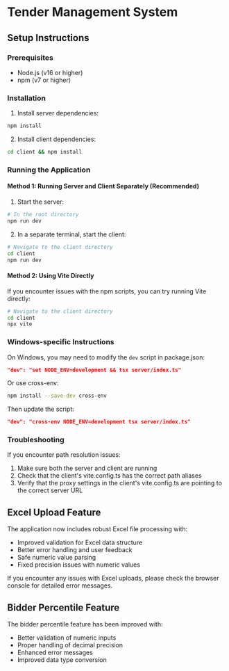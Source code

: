 # Tender Management System

## Setup Instructions

### Prerequisites
- Node.js (v16 or higher)
- npm (v7 or higher)

### Installation

1. Install server dependencies:
```bash
npm install
```

2. Install client dependencies:
```bash
cd client && npm install
```

### Running the Application

#### Method 1: Running Server and Client Separately (Recommended)

1. Start the server:
```bash
# In the root directory
npm run dev
```

2. In a separate terminal, start the client:
```bash
# Navigate to the client directory
cd client
npm run dev
```

#### Method 2: Using Vite Directly

If you encounter issues with the npm scripts, you can try running Vite directly:

```bash
# Navigate to the client directory
cd client
npx vite
```

### Windows-specific Instructions

On Windows, you may need to modify the `dev` script in package.json:

```json
"dev": "set NODE_ENV=development && tsx server/index.ts"
```

Or use cross-env:

```bash
npm install --save-dev cross-env
```

Then update the script:

```json
"dev": "cross-env NODE_ENV=development tsx server/index.ts"
```

### Troubleshooting

If you encounter path resolution issues:

1. Make sure both the server and client are running
2. Check that the client's vite.config.ts has the correct path aliases
3. Verify that the proxy settings in the client's vite.config.ts are pointing to the correct server URL

## Excel Upload Feature

The application now includes robust Excel file processing with:
- Improved validation for Excel data structure
- Better error handling and user feedback
- Safe numeric value parsing
- Fixed precision issues with numeric values

If you encounter any issues with Excel uploads, please check the browser console for detailed error messages.

## Bidder Percentile Feature

The bidder percentile feature has been improved with:
- Better validation of numeric inputs
- Proper handling of decimal precision
- Enhanced error messages
- Improved data type conversion